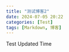 ```yaml
---
title: "测试博客2"
date: 2024-07-05 20:22
categories: [Test]
tags: [Markdown, 博客]
---
```



Test Updated Time

